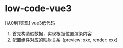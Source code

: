 # low-code-vue3

[从0到1实现] vue3低代码

1. 首先构造假数据，实现根据位置渲染内容
2. 配置组件对应的映射关系 {preview: xxx, render: xxx}
